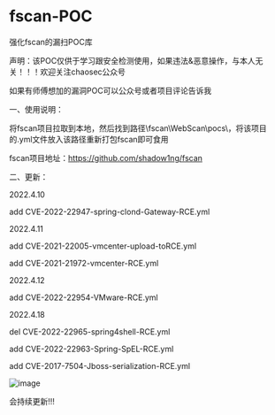 # fscan-POC
强化fscan的漏扫POC库

声明：该POC仅供于学习跟安全检测使用，如果违法&恶意操作，与本人无关！！！欢迎关注chaosec公众号

如果有师傅想加的漏洞POC可以公众号或者项目评论告诉我

一、使用说明：

将fscan项目拉取到本地，然后找到路径\fscan\WebScan\pocs\，将该项目的.yml文件放入该路径重新打包fscan即可食用

fscan项目地址：https://github.com/shadow1ng/fscan

二、更新：

2022.4.10 

add CVE-2022-22947-spring-clond-Gateway-RCE.yml

2022.4.11

add CVE-2021-22005-vmcenter-upload-toRCE.yml

add CVE-2021-21972-vmcenter-RCE.yml

2022.4.12

add CVE-2022-22954-VMware-RCE.yml

2022.4.18

del CVE-2022-22965-spring4shell-RCE.yml

add CVE-2022-22963-Spring-SpEL-RCE.yml

add CVE-2017-7504-Jboss-serialization-RCE.yml


![image](https://user-images.githubusercontent.com/75511051/162608378-f4abbb55-0271-4fe1-9296-f3e83f07555a.png)

会持续更新!!!

